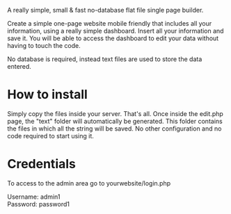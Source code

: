 A really simple, small & fast no-database flat file single page builder.

Create a simple one-page website mobile friendly that includes all your information, using a really simple dashboard. Insert all your information and save it. You will be able to access the dashboard to edit your data without having to touch the code.

No database is required, instead text files are used to store the data entered.

<h1>How to install</h1>
Simply copy the files inside your server. That's all.
Once inside the edit.php page, the "text" folder will automatically be generated. This folder contains the files in which all the string will be saved.  No  other configuration and no code required to start using it.

<h1>Credentials</h1>
To access to the admin area go to yourwebsite/login.php

Username: admin1<br>
Password: password1
